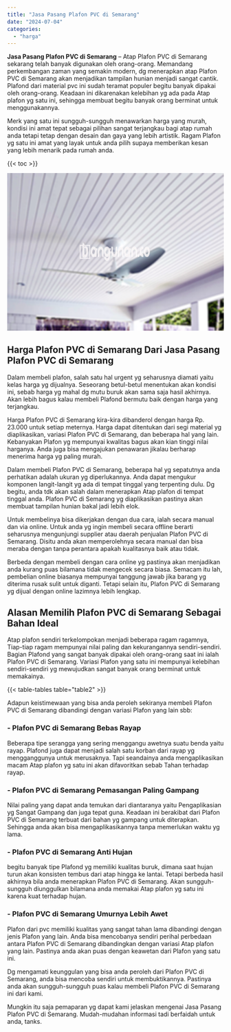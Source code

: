 ```yaml
---
title: "Jasa Pasang Plafon PVC di Semarang"
date: "2024-07-04"
categories: 
  - "harga"
---
```


**Jasa Pasang Plafon PVC di Semarang** – Atap Plafon PVC di Semarang sekarang telah banyak digunakan oleh orang-orang. Memandang perkembangan zaman yang semakin modern, dg menerapkan atap Plafon PVC di Semarang akan menjadikan tampilan hunian menjadi sangat cantik. Plafond dari material pvc ini sudah teramat populer begitu banyak dipakai oleh orang-orang. Keadaan ini dikarenakan kelebihan yg ada pada Atap plafon yg satu ini, sehingga membuat begitu banyak orang berminat untuk menggunakannya.

Merk yang satu ini sungguh-sungguh menawarkan harga yang murah, kondisi ini amat tepat sebagai pilihan sangat terjangkau bagi atap rumah anda tetapi tetap dengan desain dan gaya yang lebih artistik. Ragam Plafon yg satu ini amat yang layak untuk anda pilih supaya memberikan kesan yang lebih menarik pada rumah anda.

{{< toc >}}

![Jasa Pasang Plafon PVC di Semarang](/images/flafond-pvc-murah30.png)

## Harga Plafon PVC di Semarang Dari Jasa Pasang Plafon PVC di Semarang

Dalam membeli plafon, salah satu hal urgent yg seharusnya diamati yaitu kelas harga yg dijualnya. Seseorang betul-betul menentukan akan kondisi ini, sebab harga yg mahal dg mutu buruk akan sama saja hasil akhirnya. Akan lebih bagus kalau membeli Plafond bermutu baik dengan harga yang terjangkau.

Harga Plafon PVC di Semarang kira-kira dibanderol dengan harga Rp. 23.000 untuk setiap meternya. Harga dapat ditentukan dari segi material yg diaplikasikan, variasi Plafon PVC di Semarang, dan beberapa hal yang lain. Kebanyakan Plafon yg mempunyai kwalitas bagus akan kian tinggi nilai harganya. Anda juga bisa mengajukan penawaran jikalau berharap menerima harga yg paling murah.

Dalam membeli Plafon PVC di Semarang, beberapa hal yg sepatutnya anda perhatikan adalah ukuran yg diperlukannya. Anda dapat mengukur komponen langit-langit yg ada di tempat tinggal yang terpenting dulu. Dg begitu, anda tdk akan salah dalam menerapkan Atap plafon di tempat tinggal anda. Plafon PVC di Semarang yg diaplikasikan pastinya akan membuat tampilan hunian bakal jadi lebih elok.

Untuk membelinya bisa dikerjakan dengan dua cara, ialah secara manual dan via online. Untuk anda yg ingin membeli secara offline berarti seharusnya mengunjungi supplier atau daerah penjualan Plafon PVC di Semarang. Disitu anda akan memperolehnya secara manual dan bisa meraba dengan tanpa perantara apakah kualitasnya baik atau tidak.

Berbeda dengan membeli dengan cara online yg pastinya akan menjadikan anda kurang puas bilamana tidak mengecek secara biasa. Semacam itu lah, pembelian online biasanya mempunyai tanggung jawab jika barang yg diterima rusak sulit untuk diganti. Tetapi selain itu, Plafon PVC di Semarang yg dijual dengan online lazimnya lebih lengkap.

## Alasan Memilih Plafon PVC di Semarang Sebagai Bahan Ideal

Atap plafon sendiri terkelompokan menjadi beberapa ragam ragamnya, Tiap-tiap ragam mempunyai nilai paling dan kekurangannya sendiri-sendiri. Bagian Plafond yang sangat banyak dipakai oleh orang-orang saat ini ialah Plafon PVC di Semarang. Variasi Plafon yang satu ini mempunyai kelebihan sendiri-sendiri yg mewujudkan sangat banyak orang berminat untuk memakainya.

{{< table-tables table="table2" >}}

Adapun keistimewaan yang bisa anda peroleh sekiranya membeli Plafon PVC di Semarang dibandingi dengan variasi Plafon yang lain sbb:

### \- Plafon PVC di Semarang Bebas Rayap

Beberapa tipe serangga yang sering menggangu awetnya suatu benda yaitu rayap. Plafond juga dapat menjadi salah satu korban dari rayap yg mengganggunya untuk merusaknya. Tapi seandainya anda mengaplikasikan macam Atap plafon yg satu ini akan difavoritkan sebab Tahan terhadap rayap.

### \- Plafon PVC di Semarang Pemasangan Paling Gampang

Nilai paling yang dapat anda temukan dari diantaranya yaitu Pengaplikasian yg Sangat Gampang dan juga tepat guna. Keadaan ini berakibat dari Plafon PVC di Semarang terbuat dari bahan yg gampang untuk diterapkan. Sehingga anda akan bisa mengaplikasikannya tanpa memerlukan waktu yg lama.

### \- Plafon PVC di Semarang Anti Hujan

begitu banyak tipe Plafond yg memiliki kualitas buruk, dimana saat hujan turun akan konsisten tembus dari atap hingga ke lantai. Tetapi berbeda hasil akhirnya bila anda menerapkan Plafon PVC di Semarang. Akan sungguh-sungguh diunggulkan bilamana anda memakai Atap plafon yg satu ini karena kuat terhadap hujan.

### \- Plafon PVC di Semarang Umurnya Lebih Awet

Plafon dari pvc memiliki kualitas yang sangat tahan lama dibandingi dengan jenis Plafon yang lain. Anda bisa mencobanya sendiri perihal perbedaan antara Plafon PVC di Semarang dibandingkan dengan variasi Atap plafon yang lain. Pastinya anda akan puas dengan keawetan dari Plafon yang satu ini.

Dg mengamati keunggulan yang bisa anda peroleh dari Plafon PVC di Semarang, anda bisa mencoba sendiri untuk membuktikannya. Pastinya anda akan sungguh-sungguh puas kalau membeli Plafon PVC di Semarang ini dari kami.

Mungkin itu saja pemaparan yg dapat kami jelaskan mengenai Jasa Pasang Plafon PVC di Semarang. Mudah-mudahan informasi tadi berfaidah untuk anda, tanks.
